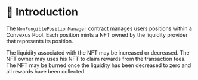 # 📖 Introduction

The `NonFungiblePositionManager` contract manages users positions within a Convexus Pool. Each position mints a NFT owned by the liquidity provider that represents its position.

The liquidity associated with the NFT may be increased or decreased. The NFT owner may uses his NFT to claim rewards from the transaction fees. The NFT may be burned once the liquidity has been decreased to zero and all rewards have been collected.